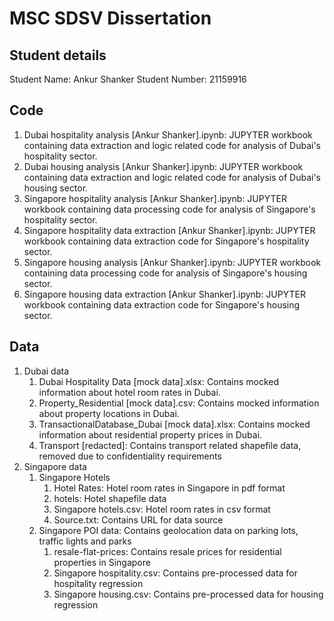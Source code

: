 # MSC SDSV Dissertation

## Student details
Student Name: Ankur Shanker
Student Number: 21159916

## Code
1. Dubai hospitality analysis [Ankur Shanker].ipynb: JUPYTER workbook containing data extraction and logic related code for analysis of Dubai's hospitality sector.
1. Dubai housing analysis [Ankur Shanker].ipynb: JUPYTER workbook containing data extraction and logic related code for analysis of Dubai's housing sector.
1. Singapore hospitality analysis [Ankur Shanker].ipynb: JUPYTER workbook containing data processing code for analysis of Singapore's hospitality sector.
1. Singapore hospitality data extraction [Ankur Shanker].ipynb: JUPYTER workbook containing data extraction code for Singapore's hospitality sector.
1. Singapore housing analysis [Ankur Shanker].ipynb: JUPYTER workbook containing data processing code for analysis of Singapore's housing sector.
1. Singapore housing data extraction [Ankur Shanker].ipynb: JUPYTER workbook containing data extraction code for Singapore's housing sector.

## Data
1. Dubai data
    1. Dubai Hospitality Data [mock data].xlsx: Contains mocked information about hotel room rates in Dubai.
    1. Property_Residential [mock data].csv: Contains mocked information about property locations in Dubai.
    1. TransactionalDatabase_Dubai [mock data].xlsx: Contains mocked information about residential property prices in Dubai.
    1. Transport [redacted]: Contains transport related shapefile data, removed due to confidentiality requirements
1. Singapore data
    1. Singapore Hotels
        1. Hotel Rates: Hotel room rates in Singapore in pdf format
        1. hotels: Hotel shapefile data
        1. Singapore hotels.csv: Hotel room rates in csv format
        1. Source.txt: Contains URL for data source
    1. Singapore POI data: Contains geolocation data on parking lots, traffic lights and parks
        1. resale-flat-prices: Contains resale prices for residential properties in Singapore
        1. Singapore hospitality.csv: Contains pre-processed data for hospitality regression
        1. Singapore housing.csv: Contains pre-processed data for housing regression